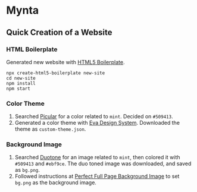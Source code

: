 # Mynta

## Quick Creation of a Website

### HTML Boilerplate

Generated new website with [HTML5 Boilerplate](https://github.com/h5bp/html5-boilerplate).

```
npx create-html5-boilerplate new-site
cd new-site
npm install
npm start
```

### Color Theme

1. Searched [Picular](https://picular.co) for a color related to `mint`. Decided on `#509413`.
2. Generated a color theme with [Eva Design System](https://colors.eva.design/). Downloaded the theme as `custom-theme.json`.

### Background Image

1. Searched [Duotone](https://duotone.shapefactory.co/) for an image related to `mint`, then colored it with `#509413` and `#ebf9ce`. The duo toned image was downloaded, and saved as `bg.png`.
2. Followed instructions at [Perfect Full Page Background Image](https://css-tricks.com/perfect-full-page-background-image/) to set `bg.png` as the background image.
